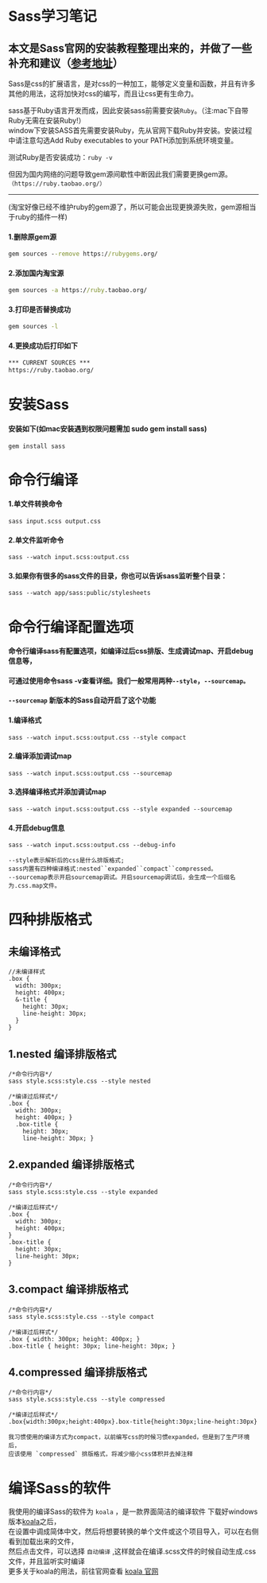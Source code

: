 # Sass学习笔记

## 本文是Sass官网的安装教程整理出来的，并做了一些补充和建议（[参考地址](https://www.sass.hk/skill/koala-app.html "Sass安装")）

Sass是css的扩展语言，是对css的一种加工，能够定义变量和函数，并且有许多其他的用法，这将加快对css的编写，而且让css更有生命力。

sass基于Ruby语言开发而成，因此安装sass前需要安装`Ruby`。（注:mac下自带Ruby无需在安装Ruby!）<br>
window下安装SASS首先需要安装Ruby，先从官网下载Ruby并安装。安装过程中请注意勾选Add Ruby executables to your PATH添加到系统环境变量。

测试Ruby是否安装成功：`ruby -v`

但因为国内网络的问题导致gem源间歇性中断因此我们需要更换gem源。`（https://ruby.taobao.org/）`

----
(淘宝好像已经不维护ruby的gem源了，所以可能会出现更换源失败，gem源相当于ruby的插件一样)


#### 1.删除原gem源
```cmd
gem sources --remove https://rubygems.org/
```

#### 2.添加国内淘宝源
```cmd
gem sources -a https://ruby.taobao.org/
```

#### 3.打印是否替换成功
```cmd
gem sources -l
```

#### 4.更换成功后打印如下
```cmd
*** CURRENT SOURCES ***
https://ruby.taobao.org/
```


# 安装Sass

#### 安装如下(如mac安装遇到权限问题需加 sudo gem install sass)
```
gem install sass
```


# 命令行编译


#### 1.单文件转换命令
```
sass input.scss output.css
```

#### 2.单文件监听命令
```
sass --watch input.scss:output.css
```

#### 3.如果你有很多的sass文件的目录，你也可以告诉sass监听整个目录：
```
sass --watch app/sass:public/stylesheets
```


# 命令行编译配置选项

#### 命令行编译sass有配置选项，如编译过后css排版、生成调试map、开启debug信息等，<br>
#### 可通过使用命令sass -v查看详细。我们一般常用两种`--style`，`--sourcemap。`<br>
#### `--sourcemap` 新版本的Sass自动开启了这个功能

#### 1.编译格式
```
sass --watch input.scss:output.css --style compact
```

#### 2.编译添加调试map
```
sass --watch input.scss:output.css --sourcemap
```

#### 3.选择编译格式并添加调试map
```
sass --watch input.scss:output.css --style expanded --sourcemap
```

#### 4.开启debug信息
```
sass --watch input.scss:output.css --debug-info
```

    --style表示解析后的css是什么排版格式;
    sass内置有四种编译格式:nested``expanded``compact``compressed。
    --sourcemap表示开启sourcemap调试。开启sourcemap调试后，会生成一个后缀名为.css.map文件。


# 四种排版格式

## 未编译格式
```
//未编译样式
.box {
  width: 300px;
  height: 400px;
  &-title {
    height: 30px;
    line-height: 30px;
  }
}
```

## 1.nested 编译排版格式
```
/*命令行内容*/
sass style.scss:style.css --style nested

/*编译过后样式*/
.box {
  width: 300px;
  height: 400px; }
  .box-title {
    height: 30px;
    line-height: 30px; }
```

## 2.expanded 编译排版格式
```
/*命令行内容*/
sass style.scss:style.css --style expanded

/*编译过后样式*/
.box {
  width: 300px;
  height: 400px;
}
.box-title {
  height: 30px;
  line-height: 30px;
}
```

## 3.compact 编译排版格式
```
/*命令行内容*/
sass style.scss:style.css --style compact

/*编译过后样式*/
.box { width: 300px; height: 400px; }
.box-title { height: 30px; line-height: 30px; }
```

## 4.compressed 编译排版格式
```
/*命令行内容*/
sass style.scss:style.css --style compressed

/*编译过后样式*/
.box{width:300px;height:400px}.box-title{height:30px;line-height:30px}
```

    我习惯使用的编译方式为compact，以前编写css的时候习惯expanded，但是到了生产环境后，
    应该使用 `compressed` 排版格式，将减少缩小css体积并去掉注释
    

# 编译Sass的软件

我使用的编译Sass的软件为 `koala` ，是一款界面简洁的编译软件
下载好windows版本[koala](https://github.com/oklai/koala/releases/download/v2.2.0/KoalaSetup.exe)之后，<br>
在设置中调成简体中文，然后将想要转换的单个文件或这个项目导入，可以在右侧看到加载出来的文件，<br>
然后点击文件，可以选择 ` 自动编译 ` ,这样就会在编译.scss文件的时候自动生成.css文件，并且监听实时编译<br>
更多关于koala的用法，前往官网查看 [koala 官网](http://koala-app.com/index-zh.html "koala 官网")
